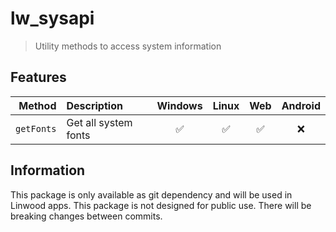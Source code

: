 # lw_sysapi

> Utility methods to access system information

## Features

|     Method | Description          | Windows | Linux |  Web  | Android |
| ---------: | :------------------- | :-----: | :---: | :---: | :-----: |
| `getFonts` | Get all system fonts |    ✅    |   ✅   |   ✅   |    ❌    |

## Information

This package is only available as git dependency and will be used in Linwood apps.
This package is not designed for public use. There will be breaking changes between commits.
